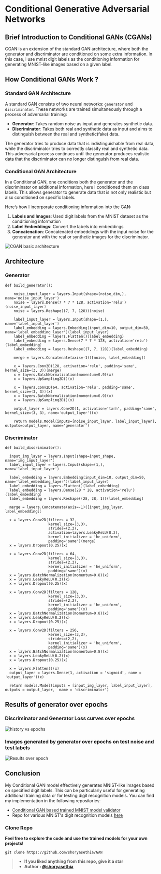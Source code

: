 # Conditional Generative Adversarial Networks
## Brief Introduction to Conditional GANs (CGANs)

CGAN is an extension of the standard GAN architecture, where both the generator and discriminator are conditioned on some extra information. In this case, I use mnist digit labels as the conditioning information for generating MNIST-like images based on a given label.

## How Conditional GANs Work ?

### Standard GAN Architecture

A standard GAN consists of two neural networks: `generator` and `discriminator`. These networks are trained simultaneously through a process of adversarial training:

- **Generator**: Takes random noise as input and generates synthetic data.
- **Discriminator**: Takes both real and synthetic data as input and aims to distinguish between the real and synthetic(fake) data.

The generator tries to produce data that is indistinguishable from real data, while the discriminator tries to correctly classify real and synthetic data. This adversarial process continues until the generator produces realistic data that the discriminator can no longer distinguish from real data.

### Conditional GAN Architecture

In a Conditional GAN, one conditions both the generator and the discriminator on additional information, here I conditioned them on class labels. This allows generator to generate data that is not only realistic but also conditioned on specific labels.

Here’s how I incorporate conditioning information into the GAN:

1. **Labels and Images**: Used digit labels from the MNIST dataset as the conditioning information
2. **Label Embeddings**: Convert the labels into embeddings
3. **Concatenation**: Concatenated embeddings with the input noise for the generator and with the real or synthetic images for the discriminator.

![CGAN basic architecture](https://github.com/shoryasethia/GAN/blob/main/conditional-gan-mnist/Conditional-GAN.png)

## Architecture
### Generator 
```
def build_generator():
    
    noise_input_layer = layers.Input(shape=(noise_dim,), name='noise_input_layer')
    noise = layers.Dense(7 * 7 * 128, activation='relu')(noise_input_layer)
    noise = layers.Reshape((7, 7, 128))(noise)
    
    label_input_layer = layers.Input(shape=(1,), name='label_input_layer')
    label_embedding = layers.Embedding(input_dim=10, output_dim=50, name='label_embedding_layer')(label_input_layer)
    label_embedding = layers.Flatten()(label_embedding)
    label_embedding = layers.Dense(7 * 7 * 128, activation='relu')(label_embedding)
    label_embedding = layers.Reshape((7, 7, 128))(label_embedding)

    merge = layers.Concatenate(axis=-1)([noise, label_embedding])

    x = layers.Conv2D(128, activation='relu', padding='same', kernel_size=(3, 3))(merge)
    x = layers.BatchNormalization(momentum=0.9)(x)
    x = layers.UpSampling2D()(x)

    x = layers.Conv2D(64, activation='relu', padding='same', kernel_size=(3, 3))(x)
    x = layers.BatchNormalization(momentum=0.9)(x)
    x = layers.UpSampling2D()(x)

    output_layer = layers.Conv2D(1, activation='tanh', padding='same', kernel_size=(3, 3), name='output_layer')(x)

    return models.Model(inputs=[noise_input_layer, label_input_layer], outputs=output_layer, name='generator')
```
### Discriminator
```
def build_discriminator():
  
  input_img_layer = layers.Input(shape=input_shape, name='img_input_layer')
  label_input_layer = layers.Input(shape=(1,), name='label_input_layer')

  label_embedding = layers.Embedding(input_dim=10, output_dim=50, name='label_embedding_layer')(label_input_layer)
  label_embedding = layers.Flatten()(label_embedding)
  label_embedding = layers.Dense(28 * 28, activation='relu')(label_embedding)
  label_embedding = layers.Reshape((28, 28, 1))(label_embedding)

  merge = layers.Concatenate(axis=-1)([input_img_layer, label_embedding])
  
  x = layers.Conv2D(filters = 32,
                    kernel_size=(3,3),
                    strides=(2,2),
                    activation=layers.LeakyReLU(0.2),
                    kernel_initializer = 'he_uniform',
                    padding='same')(merge)
  x = layers.Dropout(0.25)(x)
  
  x = layers.Conv2D(filters = 64,
                    kernel_size=(3,3),
                    strides=(2,2),
                    kernel_initializer = 'he_uniform',
                    padding='same')(x)
  x = layers.BatchNormalization(momentum=0.8)(x)
  x = layers.LeakyReLU(0.2)(x)
  x = layers.Dropout(0.25)(x)
  
  x = layers.Conv2D(filters = 128,
                    kernel_size=(3,3),
                    strides=(2,2),
                    kernel_initializer = 'he_uniform',
                    padding='same')(x)
  x = layers.BatchNormalization(momentum=0.8)(x)
  x = layers.LeakyReLU(0.2)(x)
  x = layers.Dropout(0.25)(x)
  
  x = layers.Conv2D(filters = 256,
                    kernel_size=(3,3),
                    strides=(2,2),
                    kernel_initializer = 'he_uniform',
                    padding='same')(x)
  x = layers.BatchNormalization(momentum=0.8)(x)
  x = layers.LeakyReLU(0.2)(x)
  x = layers.Dropout(0.25)(x)
  
  x = layers.Flatten()(x)
  output_layer = layers.Dense(1, activation = 'sigmoid', name = 'output_layer')(x)
  
  return models.Model(inputs = [input_img_layer, label_input_layer], outputs = output_layer,  name = 'discriminator')
```
## Results of generator over epochs
### Discriminator and Generator Loss curves over epochs
![history vs epochs](https://github.com/shoryasethia/GAN/blob/main/conditional-gan-mnist/history-vs-epoch.png)

### Images generated by generator over epochs on test noise and test labels
![Results over epoch](https://github.com/shoryasethia/GAN/blob/main/conditional-gan-mnist/images-gif.gif)

## Conclusion

My Conditional GAN model effectively generates MNIST-like images based on specified digit labels. This can be particularly useful for generating additional training data or for testing digit recognition models. You can find my implementation in the following repositories:

- [Conditional GAN based trained MNIST model validator](https://github.com/shoryasethia/GAN/tree/main/conditional-gan-mnist)
- Repo for various MNIST's digit recognition models [here](https://github.com/shoryasethia/Digit-Recognition)

### Clone Repo
**Feel free to explore the code and use the trained models for your own projects!**
```
git clone https://github.com/shoryasethia/GAN
```
> * **If you liked anything from this repo, give it a star**
> * **Author : [@shoryasethia](https://github.com/shoryasethia/)**
